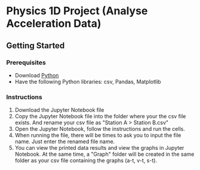 # Physics 1D Project (Analyse Acceleration Data)
## Getting Started
### Prerequisites
- Download <a href="https://www.python.org/downloads/">Python</a>
- Have the following Python libraries: csv, Pandas, Matplotlib

### Instructions
1) Download the Jupyter Notebook file
2) Copy the Jupyter Notebook file into the folder where your the csv file exists. And rename your csv file as "Station A > Station B.csv"
3) Open the Jupyter Notebook, follow the instructions and run the cells.
4) When running the file, there will be times to ask you to input the file name. Just enter the renamed file name.
5) You can view the printed data results and view the graphs in Jupyter Notebook. At the same time, a "Graph" folder will be created in the same folder as your csv file containing the graphs (a-t, v-t, s-t).
